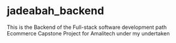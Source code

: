# jadeabah_backend
This is the Backend of the Full-stack software development path Ecommerce Capstone Project for Amalitech under my undertaken
